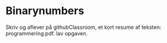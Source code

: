 # Binarynumbers
Skriv og aflever på githubClassroom, et kort resume af teksten: programmering.pdf. lav opgaven.
